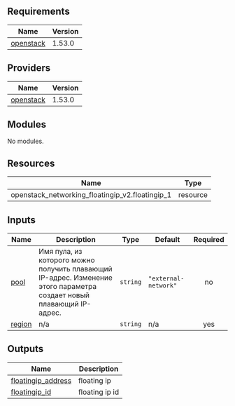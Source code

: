 <!-- BEGIN_TF_DOCS -->
## Requirements

| Name | Version |
|------|---------|
| <a name="requirement_openstack"></a> [openstack](#requirement\_openstack) | 1.53.0 |

## Providers

| Name | Version |
|------|---------|
| <a name="provider_openstack"></a> [openstack](#provider\_openstack) | 1.53.0 |

## Modules

No modules.

## Resources

| Name | Type |
|------|------|
| openstack_networking_floatingip_v2.floatingip_1 | resource |

## Inputs

| Name | Description | Type | Default | Required |
|------|-------------|------|---------|:--------:|
| <a name="input_pool"></a> [pool](#input\_pool) | Имя пула, из которого можно получить плавающий IP-адрес. Изменение этого параметра создает новый плавающий IP-адрес. | `string` | `"external-network"` | no |
| <a name="input_region"></a> [region](#input\_region) | n/a | `string` | n/a | yes |

## Outputs

| Name | Description |
|------|-------------|
| <a name="output_floatingip_address"></a> [floatingip\_address](#output\_floatingip\_address) | floating ip |
| <a name="output_floatingip_id"></a> [floatingip\_id](#output\_floatingip\_id) | floating ip id |
<!-- END_TF_DOCS -->